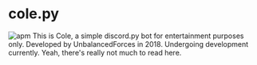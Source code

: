 # cole.py
![apm](https://img.shields.io/apm/dm/vim-mode.svg?style=for-the-badge)
This is Cole, a simple discord.py bot for entertainment purposes only. Developed by UnbalancedForces in 2018. Undergoing development currently. Yeah, there's really not much to read here.
